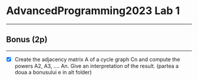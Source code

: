 # AdvancedProgramming2023 Lab 1

------------------
## Bonus (2p)

--------------
- [x] Create the adjacency matrix A of a cycle graph Cn and compute the powers A2, A3, .... An. Give an interpretation of the result.
(partea a doua a bonusului e in alt folder)
